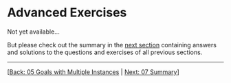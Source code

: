 # Advanced Exercises

Not yet available...

But please check out the summary in the [next section](07%20Summary.md) containing
answers and solutions to the questions and exercises of all previous sections.

---
[[Back: 05 Goals with Multiple Instances](05%20Goals%20with%20Multiple%20Instances.md) | [Next: 07 Summary](07%20Summary.md)]
